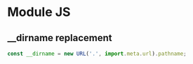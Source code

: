 # Module JS

## __dirname replacement

```javascript
const __dirname = new URL('.', import.meta.url).pathname;
```
